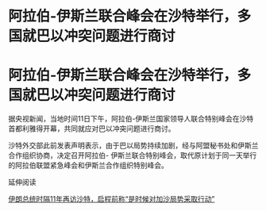 # 阿拉伯-伊斯兰联合峰会在沙特举行，多国就巴以冲突问题进行商讨

# 阿拉伯-伊斯兰联合峰会在沙特举行，多国就巴以冲突问题进行商讨

据央视新闻，当地时间11日下午，阿拉伯-伊斯兰国家领导人联合特别峰会在沙特首都利雅得开幕，共同就应对巴以冲突问题进行商讨。

沙特外交部此前发表声明表示，由于巴以局势持续加剧，经与阿盟秘书处和伊斯兰合作组织协商，决定召开阿拉伯-
伊斯兰联合特别峰会，取代原计划于同一天举行的阿拉伯联盟紧急峰会和伊斯兰合作组织特别峰会。

延伸阅读

[伊朗总统时隔11年再访沙特，启程前称“是时候对加沙局势采取行动”
](https://new.qq.com/rain/a/20231111A06GXS00)

